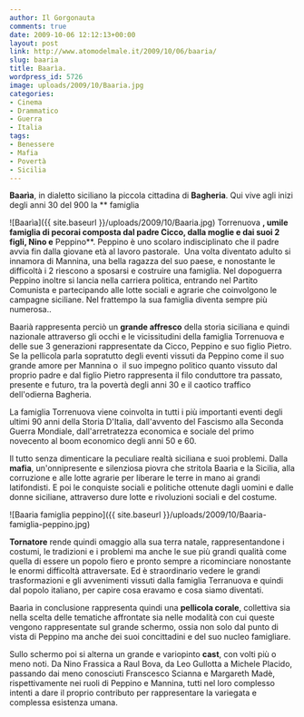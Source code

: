 ```yaml
---
author: Il Gorgonauta
comments: true
date: 2009-10-06 12:12:13+00:00
layout: post
link: http://www.atomodelmale.it/2009/10/06/baaria/
slug: baaria
title: Baarìa.
wordpress_id: 5726
image: uploads/2009/10/Baaria.jpg
categories:
- Cinema
- Drammatico
- Guerra
- Italia
tags:
- Benessere
- Mafia
- Povertà
- Sicilia
---
```


**Baarìa**, in dialetto siciliano la piccola cittadina di **Bagheria**. Qui vive agli inizi degli anni 30 del 900 la ** famiglia

![Baarìa]({{ site.baseurl }}/uploads/2009/10/Baaria.jpg) Torrenuova **, umile famiglia di pecorai composta dal padre Cicco, dalla moglie e dai suoi 2 figli, Nino e** Peppino**. Peppino è uno scolaro indisciplinato che il padre avvia fin dalla giovane età al lavoro pastorale.  Una volta diventato adulto si innamora di Mannina, una bella ragazza del suo paese, e nonostante le difficoltà i 2 riescono a sposarsi e costruire una famiglia. Nel dopoguerra Peppino inoltre si lancia nella carriera politica, entrando nel Partito Comunista e partecipando alle lotte sociali e agrarie che coinvolgono le campagne siciliane. Nel frattempo la sua famiglia diventa sempre più numerosa..

Baarià rappresenta perciò un **grande affresco** della storia siciliana e quindi nazionale attraverso gli occhi e le vicissitudini della famiglia Torrenuova e delle sue 3 generazioni rappresentate da Cicco, Peppino e suo figlio Pietro. Se la pellicola parla sopratutto degli eventi vissuti da Peppino come il suo grande amore per Mannina o  il suo impegno politico quanto vissuto dal proprio padre e dal figlio Pietro rappresenta il filo conduttore tra passato, presente e futuro, tra la povertà degli anni 30 e il caotico traffico dell'odierna Bagheria.

La famiglia Torrenuova viene coinvolta in tutti i più importanti eventi degli ultimi 90 anni della Storia D'Italia, dall'avvento del Fascismo alla Seconda Guerra Mondiale, dall'arretratezza economica e sociale del primo novecento al boom economico degli anni 50 e 60.

Il tutto senza dimenticare la peculiare realtà siciliana e suoi problemi. Dalla **mafia**, un'onnipresente e silenziosa piovra che stritola Baarìa e la Sicilia, alla corruzione e alle lotte agrarie per liberare le terre in mano ai grandi latifondisti. E poi le conquiste sociali e politiche ottenute dagli uomini e dalle donne siciliane, attraverso dure lotte e rivoluzioni sociali e del costume.

![Baaria famiglia peppino]({{ site.baseurl }}/uploads/2009/10/Baaria-famiglia-peppino.jpg)

**Tornatore** rende quindi omaggio alla sua terra natale, rappresentandone i costumi, le tradizioni e i problemi ma anche le sue più grandi qualità come quella di essere un popolo fiero e pronto sempre a ricominciare nonostante le enormi difficoltà attraversate. Ed è straordinario vedere le grandi trasformazioni e gli avvenimenti vissuti dalla famiglia Terranuova e quindi dal popolo italiano, per capire cosa eravamo e cosa siamo diventati.

Baarìa in conclusione rappresenta quindi una **pellicola corale**, collettiva sia  nella scelta delle tematiche affrontate sia nelle modalità con cui queste vengono rappresentate sul grande schermo, ossia non solo dal punto di vista di Peppino ma anche dei suoi concittadini e del suo nucleo famigliare.

Sullo schermo poi si alterna un grande e variopinto **cast**, con volti più o meno noti. Da Nino Frassica a Raul Bova, da Leo Gullotta a Michele Placido, passando dai meno conosciuti Franscesco Scianna e Margareth Madè, rispettivamente nei ruoli di Peppino e Mannina, tutti nel loro complesso intenti a dare il proprio contributo per rappresentare la variegata e complessa esistenza umana.
